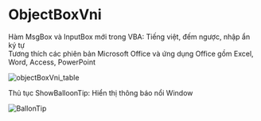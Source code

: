 # ObjectBoxVni

 Hàm MsgBox và InputBox mới trong VBA: Tiếng việt, đếm ngược, nhập ẩn ký tự\
Tương thích các phiên bản Microsoft Office và ứng dụng Office gồm Excel, Word, Access, PowerPoint

![objectBoxVni_table](https://github.com/SanbiVN/ObjectBoxVni/assets/58664571/52392a4a-7d99-48c4-b2c3-d3514b273842)

Thủ tục ShowBalloonTip:
Hiển thị thông báo nổi Window

![BallonTip](https://github.com/user-attachments/assets/4723b130-959d-4df1-bb33-3fdf118e555b)
